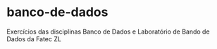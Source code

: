 # banco-de-dados

Exercícios das disciplinas Banco de Dados e Laboratório de Bando de Dados da Fatec ZL
